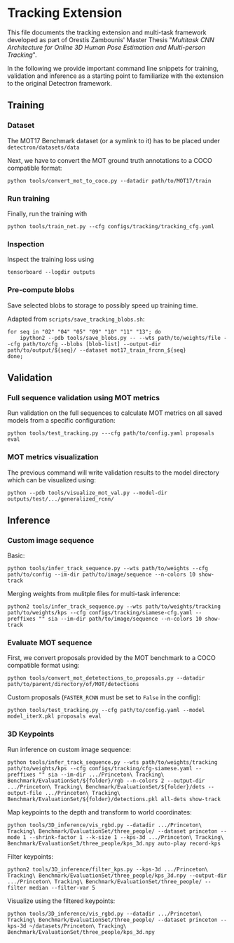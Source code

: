 # Tracking Extension

This file documents the tracking extension and multi-task framework developed as part of Orestis Zambounis' Master Thesis "_Multitask CNN Architecture for Online 3D Human Pose Estimation and Multi-person Tracking_".

In the following we provide important command line snippets for training, validation and inference as a starting point to familiarize with the extension to the original Detectron framework.

## Training

### Dataset

The MOT17 Benchmark dataset (or a symlink to it) has to be placed under `detectron/datasets/data`

Next, we have to convert the MOT ground truth annotations to a COCO compatible format:
```
python tools/convert_mot_to_coco.py --datadir path/to/MOT17/train
```

### Run training

Finally, run the training with
```
python tools/train_net.py --cfg configs/tracking/tracking_cfg.yaml
```

### Inspection

Inspect the training loss using
```
tensorboard --logdir outputs
```

### Pre-compute blobs

Save selected blobs to storage to possibly speed up training time.

Adapted from `scripts/save_tracking_blobs.sh`:

```
for seq in "02" "04" "05" "09" "10" "11" "13"; do
    ipython2 --pdb tools/save_blobs.py -- --wts path/to/weights/file --cfg path/to/cfg --blobs [blob-list] --output-dir path/to/output/${seq}/ --dataset mot17_train_frcnn_${seq}
done;
```

## Validation

### Full sequence validation using MOT metrics

Run validation on the full sequences to calculate MOT metrics on all saved models from a specific configuration:
```
python tools/test_tracking.py ---cfg path/to/config.yaml proposals eval
```

### MOT metrics visualization

The previous command will write validation results to the model directory which can be visualized using:
```
python --pdb tools/visualize_mot_val.py --model-dir outputs/test/.../generalized_rcnn/
```

## Inference

### Custom image sequence

Basic:
```
python tools/infer_track_sequence.py --wts path/to/weights --cfg path/to/config --im-dir path/to/image/sequence --n-colors 10 show-track
```

Merging weights from mulitple files for multi-task inference:

```
python2 tools/infer_track_sequence.py --wts path/to/weights/tracking path/to/weights/kps --cfg configs/tracking/siamese-cfg.yaml --preffixes "" sia --im-dir path/to/image/sequence --n-colors 10 show-track
```

### Evaluate MOT sequence

First, we convert proposals provided by the MOT benchmark to a COCO compatible format using:
```
python tools/convert_mot_detetections_to_proposals.py --datadir path/to/parent/directory/of/MOT/detections
```

Custom proposals (`FASTER_RCNN` must be set to `False` in the config): 
```
python tools/test_tracking.py --cfg path/to/config.yaml --model model_iterX.pkl proposals eval
```

### 3D Keypoints

Run inference on custom image sequence:
```
python tools/infer_track_sequence.py --wts path/to/weights/tracking path/to/weights/kps --cfg configs/tracking/cfg-siamese.yaml --preffixes "" sia --im-dir .../Princeton\ Tracking\ Benchmark/EvaluationSet/${folder}/rgb --n-colors 2 --output-dir .../Princeton\ Tracking\ Benchmark/EvaluationSet/${folder}/dets --output-file .../Princeton\ Tracking\ Benchmark/EvaluationSet/${folder}/detections.pkl all-dets show-track
```

Map keypoints to the depth and transform to world coordinates:
```
python tools/3D_inference/vis_rgbd.py --datadir .../Princeton\ Tracking\ Benchmark/EvaluationSet/three_people/ --dataset princeton --mode 1 --shrink-factor 1 --k-size 1 --kps-3d .../Princeton\ Tracking\ Benchmark/EvaluationSet/three_people/kps_3d.npy auto-play record-kps
```

Filter keypoints:
```
python2 tools/3D_inference/filter_kps.py --kps-3d .../Princeton\ Tracking\ Benchmark/EvaluationSet/three_people/kps_3d.npy --output-dir .../Princeton\ Tracking\ Benchmark/EvaluationSet/three_people/ --filter median --filter-var 5
```

Visualize using the filtered keypoints:
```
python tools/3D_inference/vis_rgbd.py --datadir .../Princeton\ Tracking\ Benchmark/EvaluationSet/three_people/ --dataset princeton --kps-3d ~/datasets/Princeton\ Tracking\ Benchmark/EvaluationSet/three_people/kps_3d.npy
```

